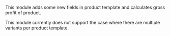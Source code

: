 This module adds some new fields in product template and calculates
gross profit of product.

This module currently does not support the case where there are multiple
variants per product template.
